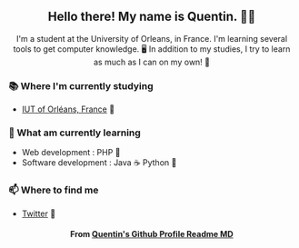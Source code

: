 <h2 align="center">Hello there! My name is Quentin. 👋😄</h2>
<p align="center">I'm a student at the University of Orleans, in France. I'm learning several tools to get computer knowledge. 🖥 In addition to my studies, I try to learn as much as I can on my own! 🙂 </p>


### 📚 Where I'm currently studying
- [IUT of Orléans, France](https://www.univ-orleans.fr/fr/iut-orleans) 🏫


### 📖 What am currently learning
- Web development : PHP 🐘
- Software development : Java ☕ Python 🐍

### 📫 Where to find me
- [Twitter](https://twitter.com/saylux_) 🐤

<h4 align="center">From <a href="https://github.com/DSquentin/DSQuentin"> Quentin's Github Profile Readme MD</a></h4>

